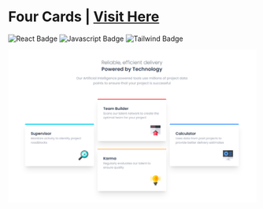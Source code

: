 # Four Cards | [Visit Here](https://cardfours.netlify.app/)
<p>
    <img alt="React Badge" src="https://img.shields.io/static/v1?label=|&message=REACT&color=5a5a5a&style=flat&logo=react"/>
    <img alt="Javascript Badge" src="https://img.shields.io/static/v1?label=|&message=JAVASCRIPT&color=5a5a5a&style=flat&logo=javascript"/>
    <img alt="Tailwind Badge" src="https://img.shields.io/static/v1?label=|&message=TAILWIND&color=5a5a5a&style=flat&logo=tailwindcss"/>
</p>

![Screenshot of Project](./public/image.png)

